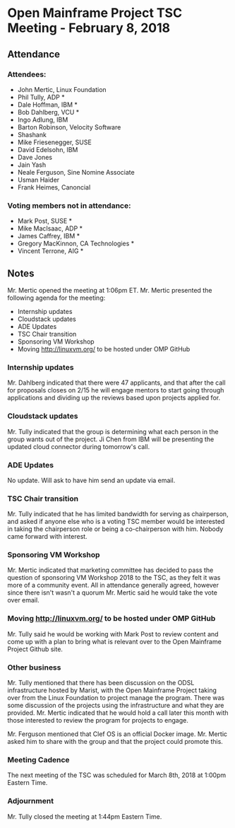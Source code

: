 # Open Mainframe Project TSC Meeting - February 8, 2018

## Attendance

### Attendees:

* John Mertic, Linux Foundation
* Phil Tully, ADP *
* Dale Hoffman, IBM *
* Bob Dahlberg, VCU *
* Ingo Adlung, IBM
* Barton Robinson, Velocity Software
* Shashank
* Mike Friesenegger, SUSE
* David Edelsohn, IBM
* Dave Jones
* Jain Yash
* Neale Ferguson, Sine Nomine Associate
* Usman Haider
* Frank Heimes, Canoncial

### Voting members not in attendance:

* Mark Post, SUSE *
* Mike MacIsaac, ADP *
* James Caffrey, IBM *
* Gregory MacKinnon, CA Technologies *
* Vincent Terrone, AIG *

## Notes

Mr. Mertic opened the meeting at 1:06pm ET. Mr. Mertic presented the following agenda for the meeting:

* Internship updates
* Cloudstack updates
* ADE Updates
* TSC Chair transition
* Sponsoring VM Workshop
* Moving http://linuxvm.org/ to be hosted under OMP GitHub

### Internship updates

Mr. Dahlberg indicated that there were 47 applicants, and that after the call for proposals closes on 2/15 he will engage mentors to start going through applications and dividing up the reviews based upon projects applied for.

### Cloudstack updates

Mr. Tully indicated that the group is determining what each person in the group wants out of the project. Ji Chen from IBM will be presenting the updated cloud connector during tomorrow's call.

### ADE Updates

No update. Will ask to have him send an update via email.

### TSC Chair transition

Mr. Tully indicated that he has limited bandwidth for serving as chairperson, and asked if anyone else who is a voting TSC member would be interested in taking the chairperson role or being a co-chairperson with him. Nobody came forward with interest.

### Sponsoring VM Workshop

Mr. Mertic indicated that marketing committee has decided to pass the question of sponsoring VM Workshop 2018 to the TSC, as they felt it was more of a community event. All in attendance generally agreed, however since there isn't wasn't a quorum Mr. Mertic said he would take the vote over email.

### Moving http://linuxvm.org/ to be hosted under OMP GitHub

Mr. Tully said he would be working with Mark Post to review content and come up with a plan to bring what is relevant over to the Open Mainframe Project Github site.

### Other business

Mr. Tully mentioned that there has been discussion on the ODSL infrastructure hosted by Marist, with the Open Mainframe Project taking over from the Linux Foundation to project manage the program. There was some discussion of the projects using the infrastructure and what they are provided. Mr. Mertic indicated that he would hold a call later this month with those interested to review the program for projects to engage.

Mr. Ferguson mentioned that Clef OS is an official Docker image. Mr. Mertic asked him to share with the group and that the project could promote this.

### Meeting Cadence

The next meeting of the TSC was scheduled for March 8th, 2018 at 1:00pm Eastern Time.

### Adjournment

Mr. Tully closed the meeting at 1:44pm Eastern Time.
